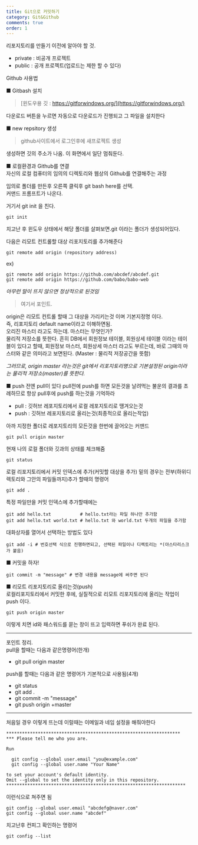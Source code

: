 ```yaml
---
title: Git으로 커밋하기
category: Git&Github
comments: true
order: 1
---
```


리포지토리를 만들기 이전에 알아야 할 것.  
- private : 비공개 프로젝트
- public  : 공개 프로젝트(업로드는 제한 할 수 있다)

Github 사용법

■ Gitbash 설치  
>[윈도우용 깃 : https://gitforwindows.org/](https://gitforwindows.org/)  

다운로드 버튼을 누르면 자동으로 다운로드가 진행되고 그 파일을 설치한다  

■ new repsitory 생성  
>github사이트에서 로그인후에 새프로젝트 생성

생성하면 깃의 주소가 나옴. 이 화면에서 일단 멈춰둔다.

■ 로컬환경과 Github를 연결  
자신의 로컬 컴퓨터의 임의의 디렉토리와 웹상의 Github를 연결해주는 과정

임의로 폴더를 만든후 오른쪽 클릭후 git bash here를 선택.  
커맨드 프롬프트가 나온다.

거기서 git init 을 친다.
```git
git init
```

치고난 후 윈도우 상태에서 해당 폴더를 살펴보면.git 이라는 폴더가 생성되어있다.

다음은 리모트 컨트롤할 대상 리포지토리를 추가해준다
```git
git remote add origin (repository address)
```
ex)  
```git
git remote add origin https://github.com/abcdef/abcdef.git
git remote add origin https://github.com/babo/babo-web
```
*아무런 말이 뜨지 않으면 정상적으로 된것임*


>여기서 포인트.  

origin은 리모트 컨트롤 할때 그 대상을 가리키는것 이며 기본지정명 이다.  
즉, 리포지토리 default name이라고 이해하면됨.  
오리진 마스터 라고도 하는데. 마스터는 무엇인가?  
물리적 저장소를 뜻한다. 흔히 DB에서 회원정보 테이블, 회원상세 테이블 이라는 테이블이 있다고 할때, 회원정보 마스터, 회원상세 마스터 라고도 부르는데, 바로 그때의 마스터와 같은 의미라고 보면된다. (Master : 물리적 저장공간을 뜻함)  

*그러므로, origin master 라는것은 git에서 리포지토리명으로 기본설정된 origin이라는 물리적 저장소(master)를 뜻한다.* 


■ push 전엔 pull이 있다
pull전에 push를 하면 모든것을 날려먹는 불운의 결과를 초례하므로
항상 pull후에 push를 하는것을 기억하라

- pull : 깃허브 레포지토리에서 로컬 레포지토리로 땡겨오는것
- push : 깃허브 레포지토리로 올리는것(최종적으로 올리는작업)

아까 지정한 폴더로 레포지토리의 모든것을 한번에 끌어오는 커맨드  
```git
git pull origin master
```

현재 나의 로컬 폴더와 깃과의 상태를 체크해줌  
```git
git status
```

로컬 리포지토리에서 커밋 인덱스에 추가(커밋할 대상을 추가) 밑의 경우는 전부(하위디렉토리와 그안의 파일들까지)추가 할때의 명령어
```git
git add .
```
특정 파일만을 커밋 인덱스에 추가할때에는
```git
git add hello.txt           # hello.txt라는 파일 하나만 추가함
git add hello.txt world.txt # hello.txt 와 world.txt 두개의 파일을 추가함
```

대화상자를 열어서 선택하는 방법도 있다
```git
git add -i # 번호선택 식으로 진행하면되고, 선택된 파일이나 디렉토리는 *(아스타리스크가 붙음)
```

■ 커밋을 하자!  
```git
git commit -m "message" # 변경 내용을 message에 써주면 된다
```

■ 리모트 리포지토리로 올리는것(push)  
로컬리포지토리에서 커밋한 후에, 실질적으로 리모트 리포지토리에 올리는 작업이 push 이다.  
```git
git push origin master
```
이렇게 치면 id와 패스워드를 묻는 창이 뜨고  입력하면 푸쉬가 완료 된다.  

***
포인트 정리.  
pull을 할때는 다음과 같은명령어(한개)
- git pull origin master


push를 할때는 다음과 같은 명령어가 기본적으로 사용됨(4개)  
- git status
- git add .
- git commit -m "message"
- git push origin +master  

***
처음일 경우 이렇게 뜨는데 이럴때는 이메일과 네임 설정을 해줘야한다  
```git
******************************************************************
*** Please tell me who you are.

Run

  git config --global user.email "you@example.com"
  git config --global user.name "Your Name"

to set your account's default identity.
Omit --global to set the identity only in this repository.
********************************************************************
```
이런식으로 쳐주면 됨

```git
git config --global user.email "abcdefg@naver.com"
git config --global user.name "abcdef"  
```

치고난후 컨피그 확인하는 명령어
```git
git config --list
```









